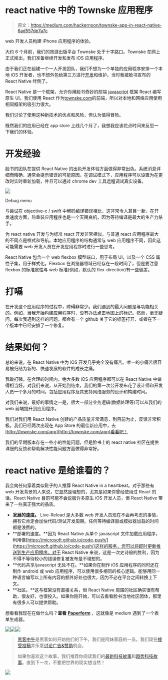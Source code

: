 # react native 中的 Townske 应用程序

> 原文：<https://medium.com/hackernoon/townske-app-in-react-native-6ad557de7a7c>

web 开发人员构建 iPhone 应用程序的体验。

大约 6 个月前，我们的旅游出版平台 Townske 处于十字路口。Townske 在网上正式推出，我们准备继续开发和发布 iOS 应用程序。

由于我们正在组建一个一人开发团队，我们不想为一个单独的应用程序安排一个本地 iOS 开发者，也不想外包给第三方进行[开发](https://hackernoon.com/tagged/development)和维护。当时我被脸书宣布的 React Native 绊倒了。

React Native 是一个框架，允许你用脸书奇妙的前端 [javascript](https://hackernoon.com/tagged/javascript) 框架 React 编写原生 UI。我们使用 React 作为[townske.com](http://townske.com)的前端，所以对本地和网络应用使用相同框架的吸引力很大。

我们讨论了使用这种新技术的优点和风险，但认为值得冒险。

既然我们的应用已经在 app store 上线几个月了，我想我应该花点时间来反思一下我们的体验。

# 开发经验

脸书的团队在提供 React Native 的出色开发体验方面做得非常出色。系统消息详细而精确，通常会提示错误的可能原因。在调试模式下，应用程序可以设置为在更改时实时重新加载，并且可以通过 chrome dev 工具远程调试真实设备。

![](img/93b558dfed2efb78c4b51939bb8582b5.png)

Debug menu

与尝试在 objective-c / swift 中解码编译错误相比，这非常令人耳目一新。在开发速度方面，热重装应用程序也是一个天赐良机，因为等待编译是最大的生产力杀手。

为 react native 开发与为标准 react 开发非常相似。与普通 react 应用程序最大的不同点是样式和导航。本地应用程序的结构通常与 web 应用程序不同，因此这可能需要 web 开发人员在开发应用程序时进行一些思考。

React Native 包含一个 web flexbox 模型端口，用于布局 UI，以及一个 CSS 属性子集，用于样式化。Flexbox 在浏览器领域已经存在一段时间了，但是要注意 flexbox 的标准属性与 web 标准(例如，默认的 flex-direction)有一些偏差。

# 打嗝

在开发这个应用程序的过程中，障碍非常少。我们遇到的最大问题是与功能相关的。例如，当我开始构建应用程序时，没有办法点击地图上的标记。然而，毫无疑问，每次我遇到这样的问题，都会有一个 github 关于它的标签打开，或者在下一个版本中已经安排了一个修复。

# 结果如何？

总的来说，在 React Native 中为 iOS 开发几乎完全没有痛苦。唯一的小痛苦很容易被归结为新的、快速发展的软件的成长之痛。

我敢打赌，在合理的时间内，绝大多数 iOS 应用程序都可以在 React Native 中做得相当好。对我们来说，从开始到结束，我们的第一次公开发布花了设计师和开发人员一个多月的时间，包括应用程序及其支持网络服务的设计和构建时间。

对我们来说，最好的事情之一是，很大一部分业务逻辑(数据处理等)可以从我们的 web 前端提升到应用程序。

我们对我们用 React Native 创建的产品质量非常满意，到目前为止，反馈非常积极。我们已经两次出现在 App Store 的最佳新应用中，去[http://townske.com/app](http://townske.com/app)看看吧！

我们的早期版本存在一些小的性能问题，但是脸书上的 react native 社区在提供详细的反馈和帮助解决性能问题方面做得非常好。

# react native 是给谁看的？

我会向任何穿着类似鞋子的人推荐 React Native in a heartbeat。对于那些有 web 开发背景的人来说，它显然是理想的，尤其是如果你曾经使用过 React 的话。React Native 目前可能不会说服许多原生 iOS 开发人员，但 React Native 带来了一些真正强大的品质。

*   **发展的速度。** Live-Reload 是大多数 web 开发人员现在不会再考虑的事情，拥有它肯定会加快代码/测试开发周期。任何等待编译器或模拟器加载的时间都是浪费的。
*   **部署的速度。**因为 React Native 从单个 javascript 文件加载应用程序，利用像[https://microsoft.github.io/code-push/](https://microsoft.github.io/code-push/)这样的服务，您可以将即时更新推送到生产应用程序。对于 React Native 来说，这是一次史诗般的胜利，因为不得不等待较小的错误修复被发布是不理想的。
*   **代码共享/javascript 无处不在。**如果你在制作 iOS 应用程序的同时还在制作 android 或 web 应用程序，可以使用很多相同的核心逻辑。能够用同一种语言编写以上所有内容的额外好处也很大，因为不必在平台之间转换上下文。
*   **社区。**这与框架没有直接关系，但 React Native 周围的社区确实很有帮助，很友好，也很投入。如果你刚开始，可以去看看脸书当地社区团体，那里有很多人可以提供帮助。

想看看我现在在做什么吗？**查看** [**Paperform**](https://paperform.co/?utm_source=medium&utm_medium=article&utm_campaign=townske_app) ，这就像是 medium 遇到了一个表单生成器。

[![](img/50ef4044ecd4e250b5d50f368b775d38.png)](http://bit.ly/HackernoonFB)[![](img/979d9a46439d5aebbdcdca574e21dc81.png)](https://goo.gl/k7XYbx)[![](img/2930ba6bd2c12218fdbbf7e02c8746ff.png)](https://goo.gl/4ofytp)

> [黑客中午](http://bit.ly/Hackernoon)是黑客如何开始他们的下午。我们是阿妹家庭的一员。我们现在[接受投稿](http://bit.ly/hackernoonsubmission)并乐意[讨论广告&赞助](mailto:partners@amipublications.com)机会。
> 
> 如果你喜欢这个故事，我们推荐你阅读我们的[最新科技故事](http://bit.ly/hackernoonlatestt)和[趋势科技故事](https://hackernoon.com/trending)。直到下一次，不要把世界的现实想当然！

[![](img/be0ca55ba73a573dce11effb2ee80d56.png)](https://goo.gl/Ahtev1)